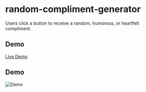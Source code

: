 # random-compliment-generator
Users click a button to receive a random, humorous, or heartfelt compliment.

## Demo
[Live Demo](https://jcolg.github.io/random-compliment-generator/)

## Demo
![Demo](assets/images/demo.gif)
